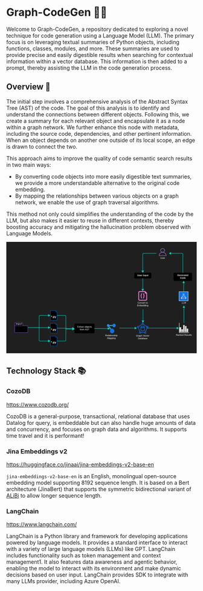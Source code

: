 # Graph-CodeGen 🤖🧠

Welcome to Graph-CodeGen, a repository dedicated to exploring a novel technique for code generation using a Language Model (LLM). The primary focus is on leveraging textual summaries of Python objects, including functions, classes, modules, and more. These summaries are used to provide precise and easily digestible results when searching for contextual information within a vector database. This information is then added to a prompt, thereby assisting the LLM in the code generation process.

## Overview 📝

The initial step involves a comprehensive analysis of the Abstract Syntax Tree (AST) of the code. The goal of this analysis is to identify and understand the connections between different objects. Following this, we create a summary for each relevant object and encapsulate it as a node within a graph network. We further enhance this node with metadata, including the source code, dependencies, and other pertinent information. When an object depends on another one outside of its local scope, an edge is drawn to connect the two.

This approach aims to improve the quality of code semantic search results in two main ways:

- By converting code objects into more easily digestible text summaries, we provide a more understandable alternative to the original code embedding.
- By mapping the relationships between various objects on a graph network, we enable the use of graph traversal algorithms.

This method not only could simplifies the understanding of the code by the LLM, but also makes it easier to reuse in different contexts, thereby boosting accuracy and mitigating the hallucination problem observed with Language Models.

![Flowchart](flowchart.png "Flowchart")

## Technology Stack 📚

### CozoDB

https://www.cozodb.org/

CozoDB is a general-purpose, transactional, relational database that uses Datalog for query, is embeddable but can also handle huge amounts of data and concurrency, and focuses on graph data and algorithms. It supports time travel and it is performant!

### Jina Embeddings v2

https://huggingface.co/jinaai/jina-embeddings-v2-base-en

`jina-embeddings-v2-base-en` is an English, monolingual open-source embedding model supporting 8192 sequence length. It is based on a Bert architecture (JinaBert) that supports the symmetric bidirectional variant of [ALiBi](https://arxiv.org/abs/2108.12409) to allow longer sequence length.

### LangChain

https://www.langchain.com/

LangChain is a Python library and framework for developing applications powered by language models. It provides a standard interface to interact with a variety of large language models (LLMs) like GPT. LangChain includes functionality such as token management and context management1. It also features data awareness and agentic behavior, enabling the model to interact with its environment and make dynamic decisions based on user input. LangChain provides SDK to integrate with many LLMs provider, including Azure OpenAI.
